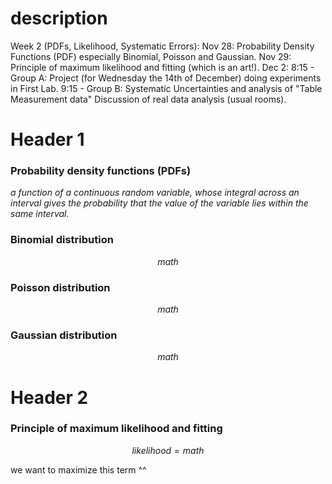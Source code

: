 

# description
Week 2 (PDFs, Likelihood, Systematic Errors):
Nov 28: Probability Density Functions (PDF) especially Binomial, Poisson and Gaussian.
Nov 29: Principle of maximum likelihood and fitting (which is an art!).
Dec 2: 8:15 - Group A: Project (for Wednesday the 14th of December) doing experiments in First Lab.
            9:15 - Group B: Systematic Uncertainties and analysis of "Table Measurement data" Discussion of real data analysis (usual rooms).


# Header 1
### Probability density functions (PDFs)
*a function of a continuous random variable, whose integral across an interval gives the probability that the value of the variable lies within the same interval.*

### Binomial distribution
$$
     math
$$
### Poisson distribution
$$
     math
$$
### Gaussian distribution
$$
     math
$$


# Header 2
### Principle of maximum likelihood and fitting
$$
     likelihood = math
$$

we want to maximize this term ^^